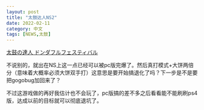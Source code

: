 ```yaml
---
layout: post
title: "太鼓达人NS2"
date: 2022-02-11
category: 中文
tags: [NEWS,太鼓]
---
```


<a href="https://dondafulfestival-20th.taiko-ch.net/">太鼓の達人 ドンダフルフェスティバル</a>

不说别的，就出在NS上这一点已经可以被pc版完爆了。然后真打模式+大饼两倍分（意味着大概率必须大饼双手打）这意思是要开始搞退化了吗？下一步是不是要把gogobug加回来了？

不过这游戏做的再好我估计也不会玩了，pc版搞的差不多之后看看能不能刷刷ps4版，达成以前的目标就可以彻底退坑了。
